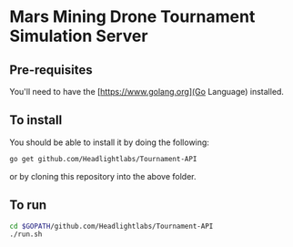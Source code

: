 # Mars Mining Drone Tournament Simulation Server

## Pre-requisites

You'll need to have the [https://www.golang.org](Go Language) installed.

## To install

You should be able to install it by doing the following:
```bash
go get github.com/Headlightlabs/Tournament-API
```

or by cloning this repository into the above folder.

## To run

```bash
cd $GOPATH/github.com/Headlightlabs/Tournament-API
./run.sh
```